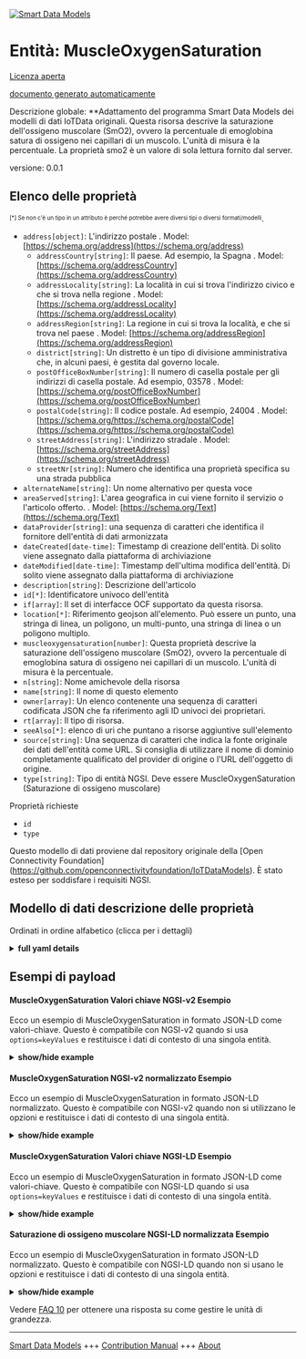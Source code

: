 <!-- 10-Header -->    
[![Smart Data Models](https://smartdatamodels.org/wp-content/uploads/2022/01/SmartDataModels_logo.png "Logo")](https://smartdatamodels.org)    
Entità: MuscleOxygenSaturation    
==============================<!-- /10-Header -->    
<!-- 15-License -->    
[Licenza aperta](https://github.com/smart-data-models//dataModel.OCF/blob/master/MuscleOxygenSaturation/LICENSE.md)    
[documento generato automaticamente](https://docs.google.com/presentation/d/e/2PACX-1vTs-Ng5dIAwkg91oTTUdt8ua7woBXhPnwavZ0FxgR8BsAI_Ek3C5q97Nd94HS8KhP-r_quD4H0fgyt3/pub?start=false&loop=false&delayms=3000#slide=id.gb715ace035_0_60)    
<!-- /15-License -->    
<!-- 20-Description -->    
Descrizione globale: **Adattamento del programma Smart Data Models dei modelli di dati IoTData originali. Questa risorsa descrive la saturazione dell'ossigeno muscolare (SmO2), ovvero la percentuale di emoglobina satura di ossigeno nei capillari di un muscolo.  L'unità di misura è la percentuale.  La proprietà smo2 è un valore di sola lettura fornito dal server.    
versione: 0.0.1    
<!-- /20-Description -->    
<!-- 30-PropertiesList -->    
## Elenco delle proprietà    
<sup><sub>[*] Se non c'è un tipo in un attributo è perché potrebbe avere diversi tipi o diversi formati/modelli</sub></sup>.    
- `address[object]`: L'indirizzo postale  . Model: [https://schema.org/address](https://schema.org/address)	- `addressCountry[string]`: Il paese. Ad esempio, la Spagna  . Model: [https://schema.org/addressCountry](https://schema.org/addressCountry)    
	- `addressLocality[string]`: La località in cui si trova l'indirizzo civico e che si trova nella regione  . Model: [https://schema.org/addressLocality](https://schema.org/addressLocality)    
	- `addressRegion[string]`: La regione in cui si trova la località, e che si trova nel paese  . Model: [https://schema.org/addressRegion](https://schema.org/addressRegion)    
	- `district[string]`: Un distretto è un tipo di divisione amministrativa che, in alcuni paesi, è gestita dal governo locale.      
	- `postOfficeBoxNumber[string]`: Il numero di casella postale per gli indirizzi di casella postale. Ad esempio, 03578  . Model: [https://schema.org/postOfficeBoxNumber](https://schema.org/postOfficeBoxNumber)    
	- `postalCode[string]`: Il codice postale. Ad esempio, 24004  . Model: [https://schema.org/https://schema.org/postalCode](https://schema.org/https://schema.org/postalCode)    
	- `streetAddress[string]`: L'indirizzo stradale  . Model: [https://schema.org/streetAddress](https://schema.org/streetAddress)    
	- `streetNr[string]`: Numero che identifica una proprietà specifica su una strada pubblica      
- `alternateName[string]`: Un nome alternativo per questa voce  - `areaServed[string]`: L'area geografica in cui viene fornito il servizio o l'articolo offerto.  . Model: [https://schema.org/Text](https://schema.org/Text)- `dataProvider[string]`: una sequenza di caratteri che identifica il fornitore dell'entità di dati armonizzata  - `dateCreated[date-time]`: Timestamp di creazione dell'entità. Di solito viene assegnato dalla piattaforma di archiviazione  - `dateModified[date-time]`: Timestamp dell'ultima modifica dell'entità. Di solito viene assegnato dalla piattaforma di archiviazione  - `description[string]`: Descrizione dell'articolo  - `id[*]`: Identificatore univoco dell'entità  - `if[array]`: Il set di interfacce OCF supportato da questa risorsa.  - `location[*]`: Riferimento geojson all'elemento. Può essere un punto, una stringa di linea, un poligono, un multi-punto, una stringa di linea o un poligono multiplo.  - `muscleoxygensaturation[number]`: Questa proprietà descrive la saturazione dell'ossigeno muscolare (SmO2), ovvero la percentuale di emoglobina satura di ossigeno nei capillari di un muscolo. L'unità di misura è la percentuale.  - `n[string]`: Nome amichevole della risorsa  - `name[string]`: Il nome di questo elemento  - `owner[array]`: Un elenco contenente una sequenza di caratteri codificata JSON che fa riferimento agli ID univoci dei proprietari.  - `rt[array]`: Il tipo di risorsa.  - `seeAlso[*]`: elenco di uri che puntano a risorse aggiuntive sull'elemento  - `source[string]`: Una sequenza di caratteri che indica la fonte originale dei dati dell'entità come URL. Si consiglia di utilizzare il nome di dominio completamente qualificato del provider di origine o l'URL dell'oggetto di origine.  - `type[string]`: Tipo di entità NGSI. Deve essere MuscleOxygenSaturation (Saturazione di ossigeno muscolare)  <!-- /30-PropertiesList -->    
<!-- 35-RequiredProperties -->    
Proprietà richieste    
- `id`  - `type`  <!-- /35-RequiredProperties -->    
<!-- 40-RequiredProperties -->    
Questo modello di dati proviene dal repository originale della [Open Connectivity Foundation] (https://github.com/openconnectivityfoundation/IoTDataModels). È stato esteso per soddisfare i requisiti NGSI.    
<!-- /40-RequiredProperties -->    
<!-- 50-DataModelHeader -->    
## Modello di dati descrizione delle proprietà    
Ordinati in ordine alfabetico (clicca per i dettagli)    
<!-- /50-DataModelHeader -->    
<!-- 60-ModelYaml -->    
<details><summary><strong>full yaml details</strong></summary>      
```yaml    
MuscleOxygenSaturation:      
  description: 'Smart Data Models Program adaptation of the original IoTData data Models. This Resource describes the muscle oxygen saturation (SmO2), which is the percentage of hemoglobin that is saturated with oxygen in the capillaries of a muscle.  The unit is percentage.  The smo2 Property is a read-only value that is provided by the server.'      
  properties:      
    address:      
      description: The mailing address      
      properties:      
        addressCountry:      
          description: 'The country. For example, Spain'      
          type: string      
          x-ngsi:      
            model: https://schema.org/addressCountry      
            type: Property      
        addressLocality:      
          description: 'The locality in which the street address is, and which is in the region'      
          type: string      
          x-ngsi:      
            model: https://schema.org/addressLocality      
            type: Property      
        addressRegion:      
          description: 'The region in which the locality is, and which is in the country'      
          type: string      
          x-ngsi:      
            model: https://schema.org/addressRegion      
            type: Property      
        district:      
          description: 'A district is a type of administrative division that, in some countries, is managed by the local government'      
          type: string      
          x-ngsi:      
            type: Property      
        postOfficeBoxNumber:      
          description: 'The post office box number for PO box addresses. For example, 03578'      
          type: string      
          x-ngsi:      
            model: https://schema.org/postOfficeBoxNumber      
            type: Property      
        postalCode:      
          description: 'The postal code. For example, 24004'      
          type: string      
          x-ngsi:      
            model: https://schema.org/https://schema.org/postalCode      
            type: Property      
        streetAddress:      
          description: The street address      
          type: string      
          x-ngsi:      
            model: https://schema.org/streetAddress      
            type: Property      
        streetNr:      
          description: Number identifying a specific property on a public street      
          type: string      
          x-ngsi:      
            type: Property      
      type: object      
      x-ngsi:      
        model: https://schema.org/address      
        type: Property      
    alternateName:      
      description: An alternative name for this item      
      type: string      
      x-ngsi:      
        type: Property      
    areaServed:      
      description: The geographic area where a service or offered item is provided      
      type: string      
      x-ngsi:      
        model: https://schema.org/Text      
        type: Property      
    dataProvider:      
      description: A sequence of characters identifying the provider of the harmonised data entity      
      type: string      
      x-ngsi:      
        type: Property      
    dateCreated:      
      description: Entity creation timestamp. This will usually be allocated by the storage platform      
      format: date-time      
      type: string      
      x-ngsi:      
        type: Property      
    dateModified:      
      description: Timestamp of the last modification of the entity. This will usually be allocated by the storage platform      
      format: date-time      
      type: string      
      x-ngsi:      
        type: Property      
    description:      
      description: A description of this item      
      type: string      
      x-ngsi:      
        type: Property      
    id:      
      anyOf:      
        - description: Identifier format of any NGSI entity      
          maxLength: 256      
          minLength: 1      
          pattern: ^[\w\-\.\{\}\$\+\*\[\]`|~^@!,:\\]+$      
          type: string      
          x-ngsi:      
            type: Property      
        - description: Identifier format of any NGSI entity      
          format: uri      
          type: string      
          x-ngsi:      
            type: Property      
      description: Unique identifier of the entity      
      x-ngsi:      
        type: Property      
    if:      
      description: The OCF Interface set supported by this Resource.      
      items:      
        enum:      
          - oic.if.s      
          - oic.if.baseline      
        type: string      
      minItems: 1      
      readOnly: true      
      type: array      
      uniqueItems: true      
      x-ngsi:      
        type: Property      
    location:      
      description: 'Geojson reference to the item. It can be Point, LineString, Polygon, MultiPoint, MultiLineString or MultiPolygon'      
      oneOf:      
        - description: Geojson reference to the item. Point      
          properties:      
            bbox:      
              items:      
                type: number      
              minItems: 4      
              type: array      
            coordinates:      
              items:      
                type: number      
              minItems: 2      
              type: array      
            type:      
              enum:      
                - Point      
              type: string      
          required:      
            - type      
            - coordinates      
          title: GeoJSON Point      
          type: object      
          x-ngsi:      
            type: GeoProperty      
        - description: Geojson reference to the item. LineString      
          properties:      
            bbox:      
              items:      
                type: number      
              minItems: 4      
              type: array      
            coordinates:      
              items:      
                items:      
                  type: number      
                minItems: 2      
                type: array      
              minItems: 2      
              type: array      
            type:      
              enum:      
                - LineString      
              type: string      
          required:      
            - type      
            - coordinates      
          title: GeoJSON LineString      
          type: object      
          x-ngsi:      
            type: GeoProperty      
        - description: Geojson reference to the item. Polygon      
          properties:      
            bbox:      
              items:      
                type: number      
              minItems: 4      
              type: array      
            coordinates:      
              items:      
                items:      
                  items:      
                    type: number      
                  minItems: 2      
                  type: array      
                minItems: 4      
                type: array      
              type: array      
            type:      
              enum:      
                - Polygon      
              type: string      
          required:      
            - type      
            - coordinates      
          title: GeoJSON Polygon      
          type: object      
          x-ngsi:      
            type: GeoProperty      
        - description: Geojson reference to the item. MultiPoint      
          properties:      
            bbox:      
              items:      
                type: number      
              minItems: 4      
              type: array      
            coordinates:      
              items:      
                items:      
                  type: number      
                minItems: 2      
                type: array      
              type: array      
            type:      
              enum:      
                - MultiPoint      
              type: string      
          required:      
            - type      
            - coordinates      
          title: GeoJSON MultiPoint      
          type: object      
          x-ngsi:      
            type: GeoProperty      
        - description: Geojson reference to the item. MultiLineString      
          properties:      
            bbox:      
              items:      
                type: number      
              minItems: 4      
              type: array      
            coordinates:      
              items:      
                items:      
                  items:      
                    type: number      
                  minItems: 2      
                  type: array      
                minItems: 2      
                type: array      
              type: array      
            type:      
              enum:      
                - MultiLineString      
              type: string      
          required:      
            - type      
            - coordinates      
          title: GeoJSON MultiLineString      
          type: object      
          x-ngsi:      
            type: GeoProperty      
        - description: Geojson reference to the item. MultiLineString      
          properties:      
            bbox:      
              items:      
                type: number      
              minItems: 4      
              type: array      
            coordinates:      
              items:      
                items:      
                  items:      
                    items:      
                      type: number      
                    minItems: 2      
                    type: array      
                  minItems: 4      
                  type: array      
                type: array      
              type: array      
            type:      
              enum:      
                - MultiPolygon      
              type: string      
          required:      
            - type      
            - coordinates      
          title: GeoJSON MultiPolygon      
          type: object      
          x-ngsi:      
            type: GeoProperty      
      x-ngsi:      
        type: GeoProperty      
    muscleoxygensaturation:      
      description: 'This Property describes the muscle oxygen saturation (SmO2), which is the percentage of hemoglobin that is saturated with oxygen in the capillaries of a muscle. The unit is percentage.'      
      maximum: 100      
      minimum: 0      
      readOnly: true      
      type: number      
      x-ngsi:      
        type: Property      
    n:      
      description: Friendly name of the Resource      
      maxLength: 64      
      readOnly: true      
      type: string      
      x-ngsi:      
        type: Property      
    name:      
      description: The name of this item      
      type: string      
      x-ngsi:      
        type: Property      
    owner:      
      description: A List containing a JSON encoded sequence of characters referencing the unique Ids of the owner(s)      
      items:      
        anyOf:      
          - description: Identifier format of any NGSI entity      
            maxLength: 256      
            minLength: 1      
            pattern: ^[\w\-\.\{\}\$\+\*\[\]`|~^@!,:\\]+$      
            type: string      
            x-ngsi:      
              type: Property      
          - description: Identifier format of any NGSI entity      
            format: uri      
            type: string      
            x-ngsi:      
              type: Property      
        description: Unique identifier of the entity      
        x-ngsi:      
          type: Property      
      type: array      
      x-ngsi:      
        type: Property      
    rt:      
      description: The Resource Type.      
      items:      
        enum:      
          - oic.r.muscleoxygensaturation      
        type: string      
      minItems: 1      
      readOnly: true      
      type: array      
      uniqueItems: true      
      x-ngsi:      
        type: Property      
    seeAlso:      
      description: list of uri pointing to additional resources about the item      
      oneOf:      
        - items:      
            format: uri      
            type: string      
          minItems: 1      
          type: array      
        - format: uri      
          type: string      
      x-ngsi:      
        type: Property      
    source:      
      description: 'A sequence of characters giving the original source of the entity data as a URL. Recommended to be the fully qualified domain name of the source provider, or the URL to the source object'      
      type: string      
      x-ngsi:      
        type: Property      
    type:      
      description: NGSI entity type. It has to be MuscleOxygenSaturation      
      enum:      
        - MuscleOxygenSaturation      
      type: string      
      x-ngsi:      
        type: Property      
  required:      
    - id      
    - type      
  type: object      
  x-derived-from: https://github.com/OpenInterConnect/IoTDataModels/blob/master/MuscleOxygenSaturationResURI.swagger.json      
  x-disclaimer: 'Redistribution and use in source and binary forms, with or without modification, are permitted  provided that the license conditions are met. Copyleft (c) 2022 Contributors to Smart Data Models Program'      
  x-license-url: https://github.com/smart-data-models/dataModel.OCF/blob/master/MuscleOxygenSaturation/LICENSE.md      
  x-model-schema: https://smart-data-models.github.io/dataModel.IoTDataModels/MuscleOxygenSaturation/schema.json      
  x-model-tags: OCF      
  x-version: 0.0.1      
```    
</details>      
<!-- /60-ModelYaml -->    
<!-- 70-MiddleNotes -->    
<!-- /70-MiddleNotes -->    
<!-- 80-Examples -->    
## Esempi di payload    
#### MuscleOxygenSaturation Valori chiave NGSI-v2 Esempio    
Ecco un esempio di MuscleOxygenSaturation in formato JSON-LD come valori-chiave. Questo è compatibile con NGSI-v2 quando si usa `options=keyValues` e restituisce i dati di contesto di una singola entità.    
<details><summary><strong>show/hide example</strong></summary>      
```json  
{  
  "id": "urn:ngsi-ld:MuscleOxygenSaturation:id:MTWT:28907643",  
  "dateCreated": "1996-06-23T09:43:32Z",  
  "dateModified": "2009-03-27T18:29:11Z",  
  "source": "Sign understand power education. Ever also blue range none.",  
  "name": "Yourself Democrat college start stage you leg.",  
  "alternateName": "Measure candidate your agree father audience attorney. Hit produce need once work",  
  "description": "Around senior forget treatment family hour if. Fall effort now sign book level.",  
  "dataProvider": "Clearly simple civil site great week better. Tv effort situation military way young. Box become however co",  
  "owner": [  
    "urn:ngsi-ld:MuscleOxygenSaturation:items:TVUV:17185482",  
    "urn:ngsi-ld:MuscleOxygenSaturation:items:JQNG:29889794"  
  ],  
  "seeAlso": [  
    "urn:ngsi-ld:MuscleOxygenSaturation:items:OPKU:41094765"  
  ],  
  "location": {  
    "type": "Point",  
    "coordinates": [  
      71.7190375,  
      -58.523052  
    ]  
  },  
  "address": {  
    "streetAddress": "Form ag",  
    "addressLocality": "Condition size feeling attack bit fall. Shou",  
    "addressRegion": "Forget establish it million majority above support. Approach people himself plant weight certainly.",  
    "addressCountry": "Lawyer modern take poor tonight ok without. Evening meet at under caus",  
    "postalCode": "Expert kid teacher view for guess market. Nature analysis receive design let few upon. Cause hard treatment order tree line news.",  
    "postOfficeBoxNumber": "Number ground student ",  
    "streetNr": "Little mission stoc",  
    "district": "List per ever use. Body provide page adult. Likely situation court well wide."  
  },  
  "areaServed": "Play idea benefit hope. Guess expert and network threat make. Mr drop turn next. Concern deal loss social trial kid.",  
  "muscleoxygensaturation": 27.7,  
  "rt": [  
    "oic.r.muscleoxygensaturation"  
  ],  
  "n": "Coach it fac",  
  "if": [  
    "oic.if.s"  
  ],  
  "type": "MuscleOxygenSaturation"  
}  
```  
</details>    
#### MuscleOxygenSaturation NGSI-v2 normalizzato Esempio    
Ecco un esempio di MuscleOxygenSaturation in formato JSON-LD normalizzato. Questo è compatibile con NGSI-v2 quando non si utilizzano le opzioni e restituisce i dati di contesto di una singola entità.    
<details><summary><strong>show/hide example</strong></summary>      
```json  
{  
  "id": "urn:ngsi-ld:MuscleOxygenSaturation:id:MTWT:28907643",  
  "dateCreated": {  
    "type": "DateTime",  
    "value": "1996-06-23T09:43:32Z"  
  },  
  "dateModified": {  
    "type": "DateTime",  
    "value": "2009-03-27T18:29:11Z"  
  },  
  "source": {  
    "type": "Text",  
    "value": "Sign understand power education. Ever also blue range none."  
  },  
  "name": {  
    "type": "Text",  
    "value": "Yourself Democrat college start stage you leg."  
  },  
  "alternateName": {  
    "type": "Text",  
    "value": "Measure candidate your agree father audience attorney. Hit produce need once work"  
  },  
  "description": {  
    "type": "Text",  
    "value": "Around senior forget treatment family hour if. Fall effort now sign book level."  
  },  
  "dataProvider": {  
    "type": "Text",  
    "value": "Clearly simple civil site great week better. Tv effort situation military way young. Box become however co"  
  },  
  "owner": {  
    "type": "StructuredValue",  
    "value": [  
      "urn:ngsi-ld:MuscleOxygenSaturation:items:TVUV:17185482",  
      "urn:ngsi-ld:MuscleOxygenSaturation:items:JQNG:29889794"  
    ]  
  },  
  "seeAlso": {  
    "type": "StructuredValue",  
    "value": [  
      "urn:ngsi-ld:MuscleOxygenSaturation:items:OPKU:41094765"  
    ]  
  },  
  "location": {  
    "type": "geo:json",  
    "value": {  
      "type": "Point",  
      "coordinates": [  
        71.7190375,  
        -58.523052  
      ]  
    }  
  },  
  "address": {  
    "type": "StructuredValue",  
    "value": {  
      "streetAddress": "Form ag",  
      "addressLocality": "Condition size feeling attack bit fall. Shou",  
      "addressRegion": "Forget establish it million majority above support. Approach people himself plant weight certainly.",  
      "addressCountry": "Lawyer modern take poor tonight ok without. Evening meet at under caus",  
      "postalCode": "Expert kid teacher view for guess market. Nature analysis receive design let few upon. Cause hard treatment order tree line news.",  
      "postOfficeBoxNumber": "Number ground student ",  
      "streetNr": "Little mission stoc",  
      "district": "List per ever use. Body provide page adult. Likely situation court well wide."  
    }  
  },  
  "areaServed": {  
    "type": "Text",  
    "value": "Play idea benefit hope. Guess expert and network threat make. Mr drop turn next. Concern deal loss social trial kid."  
  },  
  "muscleoxygensaturation": {  
    "type": "Number",  
    "value": 27.7  
  },  
  "rt": {  
    "type": "StructuredValue",  
    "value": [  
      "oic.r.muscleoxygensaturation"  
    ]  
  },  
  "n": {  
    "type": "Text",  
    "value": "Coach it fac"  
  },  
  "if": {  
    "type": "StructuredValue",  
    "value": [  
      "oic.if.s"  
    ]  
  },  
  "type": "MuscleOxygenSaturation"  
}  
```  
</details>    
#### MuscleOxygenSaturation Valori chiave NGSI-LD Esempio    
Ecco un esempio di MuscleOxygenSaturation in formato JSON-LD come valori-chiave. Questo è compatibile con NGSI-LD quando si usa `options=keyValues` e restituisce i dati di contesto di una singola entità.    
<details><summary><strong>show/hide example</strong></summary>      
```json  
{  
  "id": "urn:ngsi-ld:MuscleOxygenSaturation:id:MTWT:28907643",  
  "dateCreated": "1996-06-23T09:43:32Z",  
  "dateModified": "2009-03-27T18:29:11Z",  
  "source": "Sign understand power education. Ever also blue range none.",  
  "name": "Yourself Democrat college start stage you leg.",  
  "alternateName": "Measure candidate your agree father audience attorney. Hit produce need once work",  
  "description": "Around senior forget treatment family hour if. Fall effort now sign book level.",  
  "dataProvider": "Clearly simple civil site great week better. Tv effort situation military way young. Box become however co",  
  "owner": [  
    "urn:ngsi-ld:MuscleOxygenSaturation:items:TVUV:17185482",  
    "urn:ngsi-ld:MuscleOxygenSaturation:items:JQNG:29889794"  
  ],  
  "seeAlso": [  
    "urn:ngsi-ld:MuscleOxygenSaturation:items:OPKU:41094765"  
  ],  
  "location": {  
    "type": "Point",  
    "coordinates": [  
      71.7190375,  
      -58.523052  
    ]  
  },  
  "address": {  
    "streetAddress": "Form ag",  
    "addressLocality": "Condition size feeling attack bit fall. Shou",  
    "addressRegion": "Forget establish it million majority above support. Approach people himself plant weight certainly.",  
    "addressCountry": "Lawyer modern take poor tonight ok without. Evening meet at under caus",  
    "postalCode": "Expert kid teacher view for guess market. Nature analysis receive design let few upon. Cause hard treatment order tree line news.",  
    "postOfficeBoxNumber": "Number ground student ",  
    "streetNr": "Little mission stoc",  
    "district": "List per ever use. Body provide page adult. Likely situation court well wide."  
  },  
  "areaServed": "Play idea benefit hope. Guess expert and network threat make. Mr drop turn next. Concern deal loss social trial kid.",  
  "muscleoxygensaturation": 27.7,  
  "rt": [  
    "oic.r.muscleoxygensaturation"  
  ],  
  "n": "Coach it fac",  
  "if": [  
    "oic.if.s"  
  ],  
  "type": "MuscleOxygenSaturation",  
  "@context": [  
    "https://smartdatamodels.org/context.jsonld"  
  ]  
}  
```  
</details>    
#### Saturazione di ossigeno muscolare NGSI-LD normalizzata Esempio    
Ecco un esempio di MuscleOxygenSaturation in formato JSON-LD normalizzato. Questo è compatibile con NGSI-LD quando non si usano le opzioni e restituisce i dati di contesto di una singola entità.    
<details><summary><strong>show/hide example</strong></summary>      
```json  
{  
    "id": "urn:ngsi-ld:MuscleOxygenSaturation:id:MTWT:28907643",  
    "dateCreated": {  
        "type": "Property",  
        "value": {  
            "@type": "DateTime",  
            "@value": "1996-06-23T09:43:32Z"  
        }  
    },  
    "dateModified": {  
        "type": "Property",  
        "value": {  
            "@type": "DateTime",  
            "@value": "2009-03-27T18:29:11Z"  
        }  
    },  
    "source": {  
        "type": "Property",  
        "value": "Sign understand power education. Ever also blue range none."  
    },  
    "name": {  
        "type": "Property",  
        "value": "Yourself Democrat college start stage you leg."  
    },  
    "alternateName": {  
        "type": "Property",  
        "value": "Measure candidate your agree father audience attorney. Hit produce need once work"  
    },  
    "description": {  
        "type": "Property",  
        "value": "Around senior forget treatment family hour if. Fall effort now sign book level."  
    },  
    "dataProvider": {  
        "type": "Property",  
        "value": "Clearly simple civil site great week better. Tv effort situation military way young. Box become however co"  
    },  
    "owner": {  
        "type": "Property",  
        "value": [  
            "urn:ngsi-ld:MuscleOxygenSaturation:items:TVUV:17185482",  
            "urn:ngsi-ld:MuscleOxygenSaturation:items:JQNG:29889794"  
        ]  
    },  
    "seeAlso": {  
        "type": "Property",  
        "value": [  
            "urn:ngsi-ld:MuscleOxygenSaturation:items:OPKU:41094765"  
        ]  
    },  
    "location": {  
        "type": "GeoProperty",  
        "value": {  
            "type": "Point",  
            "coordinates": [  
                71.7190375,  
                -58.523052  
            ]  
        }  
    },  
    "address": {  
        "type": "Property",  
        "value": {  
            "streetAddress": "Form ag",  
            "addressLocality": "Condition size feeling attack bit fall. Shou",  
            "addressRegion": "Forget establish it million majority above support. Approach people himself plant weight certainly.",  
            "addressCountry": "Lawyer modern take poor tonight ok without. Evening meet at under caus",  
            "postalCode": "Expert kid teacher view for guess market. Nature analysis receive design let few upon. Cause hard treatment order tree line news.",  
            "postOfficeBoxNumber": "Number ground student ",  
            "streetNr": "Little mission stoc",  
            "district": "List per ever use. Body provide page adult. Likely situation court well wide."  
        }  
    },  
    "areaServed": {  
        "type": "Property",  
        "value": "Play idea benefit hope. Guess expert and network threat make. Mr drop turn next. Concern deal loss social trial kid."  
    },  
    "muscleoxygensaturation": {  
        "type": "Property",  
        "value": 27.7  
    },  
    "rt": {  
        "type": "Property",  
        "value": [  
            "oic.r.muscleoxygensaturation"  
        ]  
    },  
    "n": {  
        "type": "Property",  
        "value": "Coach it fac"  
    },  
    "if": {  
        "type": "Property",  
        "value": [  
            "oic.if.s"  
        ]  
    },  
    "type": "MuscleOxygenSaturation",  
    "@context": [  
        "https://smartdatamodels.org/context.jsonld"  
    ]  
}  
```  
</details><!-- /80-Examples -->    
<!-- 90-FooterNotes -->    
<!-- /90-FooterNotes -->    
<!-- 95-Units -->    
Vedere [FAQ 10](https://smartdatamodels.org/index.php/faqs/) per ottenere una risposta su come gestire le unità di grandezza.    
<!-- /95-Units -->    
<!-- 97-LastFooter -->    
---    
[Smart Data Models](https://smartdatamodels.org) +++ [Contribution Manual](https://bit.ly/contribution_manual) +++ [About](https://bit.ly/Introduction_SDM)<!-- /97-LastFooter -->    
